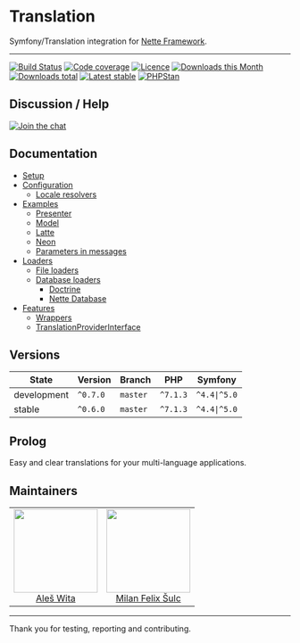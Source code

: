 # Translation
Symfony/Translation integration for [Nette Framework](https://nette.org).

-----

[![Build Status](https://travis-ci.org/contributte/translation.svg?branch=master)](https://travis-ci.org/contributte/translation)
[![Code coverage](https://coveralls.io/repos/github/contributte/translation/badge.svg?branch=master)](https://coveralls.io/github/contributte/translation?branch=master)
[![Licence](https://img.shields.io/packagist/l/contributte/translation.svg?style=flat-square)](https://packagist.org/packages/contributte/translation)
[![Downloads this Month](https://img.shields.io/packagist/dm/contributte/translation.svg?style=flat-square)](https://packagist.org/packages/contributte/translation)
[![Downloads total](https://img.shields.io/packagist/dt/contributte/translation.svg?style=flat-square)](https://packagist.org/packages/contributte/translation)
[![Latest stable](https://img.shields.io/packagist/v/contributte/translation.svg?style=flat-square)](https://packagist.org/packages/contributte/translation)
[![PHPStan](https://img.shields.io/badge/PHPStan-enabled-brightgreen.svg?style=flat-square)](https://github.com/phpstan/phpstan)

## Discussion / Help
[![Join the chat](https://img.shields.io/gitter/room/contributte/contributte.svg?style=flat-square)](http://bit.ly/ctteg)

## Documentation

- [Setup](.docs/README.md#setup)
- [Configuration](.docs/README.md#configuration)
	- [Locale resolvers](.docs/README.md#locale-resolvers)
- [Examples](.docs/README.md#examples)
	- [Presenter](.docs/README.md#presenter)
	- [Model](.docs/README.md#model)
	- [Latte](.docs/README.md#latte)
	- [Neon](.docs/README.md#neon)
	- [Parameters in messages](.docs/README.md#parameters-in-messages)
- [Loaders](.docs/README.md#loaders)	
	- [File loaders](.docs/README.md#file-loaders)
	- [Database loaders](.docs/README.md#database-loaders)
		- [Doctrine](.docs/README.md#doctrine)
		- [Nette Database](.docs/README.md#nette-database)
- [Features](.docs/README.md#features)
	- [Wrappers](.docs/README.md#wrappers)
	- [TranslationProviderInterface](.docs/README.md#translationproviderinterface)

## Versions
| State       | Version   | Branch   | PHP      | Symfony      |
|-------------|-----------|----------|----------|--------------|
| development | `^0.7.0`  | `master` | `^7.1.3` | `^4.4\|^5.0` |
| stable      | `^0.6.0`  | `master` | `^7.1.3` | `^4.4\|^5.0` |

## Prolog
Easy and clear translations for your multi-language applications.

## Maintainers
<table>
	<tbody>
		<tr>
			<td align="center">
				<a href="https://github.com/aleswita">
					<img width="150" height="150" src="https://avatars1.githubusercontent.com/u/6991688?s=460&amp;v=4">
				</a>
				<br>
				<a href="https://github.com/mabar">Aleš Wita</a>
			</td>
			<td align="center">
				<a href="https://github.com/f3l1x">
					<img width="150" height="150" src="https://avatars2.githubusercontent.com/u/538058?v=3&s=150">
				</a>
				<br>
				<a href="https://github.com/f3l1x">Milan Felix Šulc</a>
			</td>
		</tr>
	</tbody>
</table>

-----

Thank you for testing, reporting and contributing.
